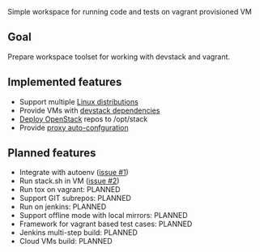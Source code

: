 Simple workspace for running code and tests on vagrant provisioned VM

## Goal

Prepare workspace toolset for working with devstack and vagrant. 

## Implemented features
* Support multiple [Linux distributions](docs/features/linux-distributions.md)
* Provide VMs with [devstack dependencies](docs/features/devstack-dependencies.md)
* [Deploy OpenStack](docs/features/deploy-openstack.md) repos to /opt/stack
* Provide [proxy auto-confguration](docs/features/proxy-autoconf.md)

## Planned features
* Integrate with autoenv ([issue #1](https://github.com/FedericoRessi/devstack-ws/issues/1))
* Run stack.sh in VM ([issue #2](https://github.com/FedericoRessi/devstack-ws/issues/2))
* Run tox on vagrant: PLANNED
* Support GIT subrepos: PLANNED
* Run on jenkins: PLANNED
* Support offline mode with local mirrors: PLANNED
* Framework for vagrant based test cases: PLANNED
* Jenkins multi-step build: PLANNED
* Cloud VMs build: PLANNED

